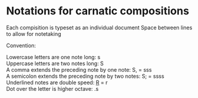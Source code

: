 # Notations for carnatic compositions

Each compisition is typeset as an individual document
Space between lines to allow for notetaking 

Convention: <br/>

Lowercase letters are one note long: s <br/>
Uppercase letters are two notes long: S <br/>
A comma extends the preceding note by one note: S, = sss <br/>
A semicolon extends the preceding note by two notes: S; = ssss <br/>
Underlined notes are double speed: <u>R</u> = r <br/>
Dot over the letter is higher octave: \.s <br/>
